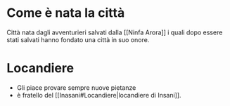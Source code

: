 # Come è nata la città
Città nata dagli avventurieri salvati dalla [[Ninfa Arora]] i quali dopo essere stati salvati hanno fondato una città in suo onore.
# Locandiere
- Gli piace provare sempre nuove pietanze
- è fratello del [[Inasani#Locandiere|locandiere di Insani]].